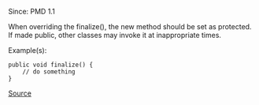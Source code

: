 Since: PMD 1.1

When overriding the finalize(), the new method should be set as protected.  If made public, 
other classes may invoke it at inappropriate times.

Example(s):
```
public void finalize() {
	// do something
}
```

[Source](https://pmd.github.io/pmd-5.6.1/pmd-java/rules/java/finalizers.html#FinalizeShouldBeProtected)

